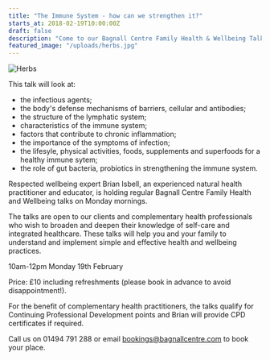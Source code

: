 ```yaml
---
title: "The Immune System - how can we strengthen it?"
starts_at: 2018-02-19T10:00:00Z
draft: false
description: "Come to our Bagnall Centre Family Health & Wellbeing Talk at 10am-12pm on Monday 19th February"
featured_image: "/uploads/herbs.jpg"
---
```


![Herbs](/uploads/herbs.jpg)

This talk will look at:

- the infectious agents;
- the body's defense mechanisms of barriers, cellular and antibodies;
- the structure of the lymphatic system; 
- characteristics of the immune system;
- factors that contribute to chronic inflammation;
- the importance of the symptoms of infection;
- the lifesyle, physical activities, foods, supplements and superfoods for a healthy immune sytem;
- the role of gut bacteria, probiotics in strengthening the immune system. 

Respected wellbeing expert Brian Isbell, an experienced natural health practitioner and educator, is holding regular Bagnall Centre Family Health and Wellbeing talks on Monday mornings.
 
The talks are open to our clients and complementary health professionals who wish to broaden and deepen their knowledge of self-care and integrated healthcare. These talks will help you and your family to understand and implement simple and effective health and wellbeing practices.
 
10am-12pm Monday 19th February 
 
Price: £10 including refreshments (please book in advance to avoid disappointment!).
 
For the benefit of complementary health practitioners, the talks qualify for Continuing Professional Development points and Brian will provide CPD certificates if required.
 
Call us on 01494 791 288 or email bookings@bagnallcentre.com to book your place.